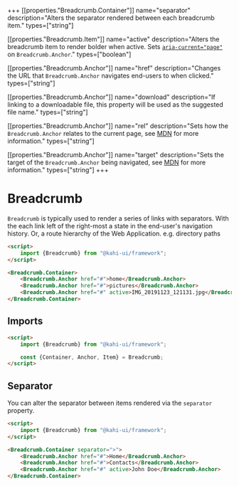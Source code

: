+++
[[properties."Breadcrumb.Container"]]
name="separator"
description="Alters the separator rendered between each breadcrumb item."
types=["string"]

[[properties."Breadcrumb.Item"]]
name="active"
description="Alters the breadcrumb item to render bolder when active. Sets <code><a href='https://www.digitala11y.com/aria-current-state' rel='noopener noreferrer' target='_blank'>aria-current=\"page\"</a></code> on <code>Breadcrumb.Anchor</code>."
types=["boolean"]

[[properties."Breadcrumb.Anchor"]]
name="href"
description="Changes the URL that <code>Breadcrumb.Anchor</code> navigates end-users to when clicked."
types=["string"]

[[properties."Breadcrumb.Anchor"]]
name="download"
description="If linking to a downloadable file, this property will be used as the suggested file name."
types=["string"]

[[properties."Breadcrumb.Anchor"]]
name="rel"
description="Sets how the <code>Breadcrumb.Anchor</code> relates to the current page, see <a href='https://developer.mozilla.org/en-US/docs/Web/HTML/Element/a#attr-rel' rel='noopener noreferrer' target='_blank'>MDN</a> for more information."
types=["string"]

[[properties."Breadcrumb.Anchor"]]
name="target"
description="Sets the target of the <code>Breadcrumb.Anchor</code> being navigated, see <a href='https://developer.mozilla.org/en-US/docs/Web/HTML/Element/a#attr-target' rel='noopener noreferrer' target='_blank'>MDN</a> for more information."
types=["string"]
+++

# Breadcrumb

`Breadcrumb` is typically used to render a series of links with separators. With the each link left of the right-most a state in the end-user's navigation history. Or, a route hierarchy of the Web Application. e.g. directory paths

```html repl Breadcrumb Preview
<script>
    import {Breadcrumb} from "@kahi-ui/framework";
</script>

<Breadcrumb.Container>
    <Breadcrumb.Anchor href="#">home</Breadcrumb.Anchor>
    <Breadcrumb.Anchor href="#">pictures</Breadcrumb.Anchor>
    <Breadcrumb.Anchor href="#" active>IMG_20191123_121131.jpg</Breadcrumb.Anchor>
</Breadcrumb.Container>
```

## Imports

```html default Breadcrumb Imports
<script>
    import {Breadcrumb} from "@kahi-ui/framework";

    const {Container, Anchor, Item} = Breadcrumb;
</script>
```

## Separator

You can alter the separator between items rendered via the `separator` property.

```html repl Breadcrumb Separator
<script>
    import {Breadcrumb} from "@kahi-ui/framework";
</script>

<Breadcrumb.Container separator=">">
    <Breadcrumb.Anchor href="#">Home</Breadcrumb.Anchor>
    <Breadcrumb.Anchor href="#">Contacts</Breadcrumb.Anchor>
    <Breadcrumb.Anchor href="#" active>John Doe</Breadcrumb.Anchor>
</Breadcrumb.Container>
```
